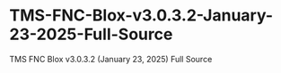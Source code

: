 # TMS-FNC-Blox-v3.0.3.2-January-23-2025-Full-Source
TMS FNC Blox v3.0.3.2 (January 23, 2025) Full Source
